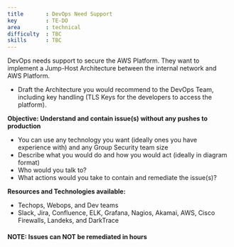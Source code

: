 ```yaml
---
title       : DevOps Need Support
key         : TE-DO
area        : technical
difficulty  : TBC
skills      : TBC
---
```


DevOps needs support to secure the AWS Platform. They want to implement a Jump-Host Architecture between the internal network and AWS Platform.

- Draft the Architecture you would recommend to the DevOps Team, including key handling (TLS Keys for the developers to access the platform).

**Objective: Understand and contain issue(s) without any pushes to production**

* You can use any technology you want (ideally ones you have experience with) and any Group Security team size
* Describe what you would do and how you would act (ideally in diagram format)
* Who would you talk to?
* What actions would you take to contain and remediate the issue(s)?

**Resources and Technologies available:**

* Techops, Webops, and Dev teams
* Slack, Jira, Confluence, ELK, Grafana, Nagios, Akamai, AWS, Cisco Firewalls, Landeks, and DarkTrace

#### NOTE: Issues can NOT be remediated in hours

